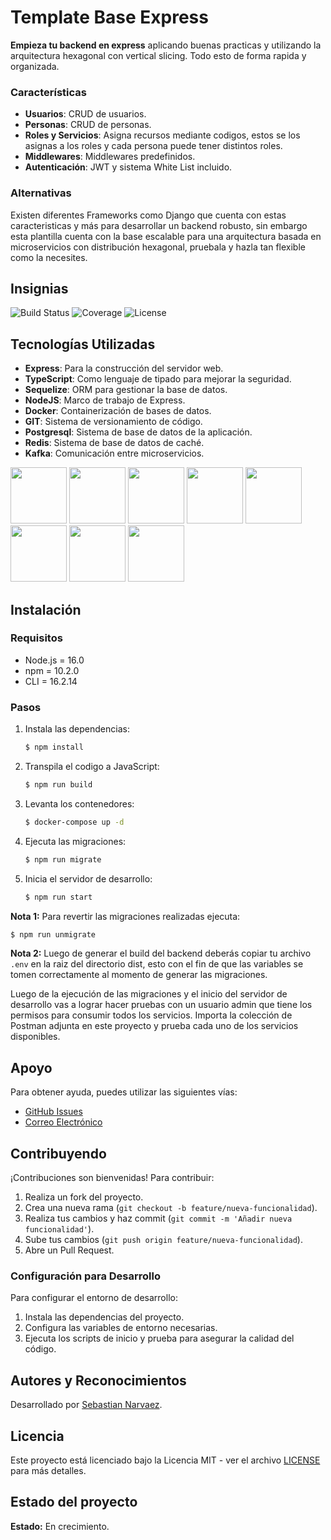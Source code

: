 # Template Base Express

**Empieza tu backend en express** aplicando buenas practicas y utilizando la arquitectura hexagonal con vertical slicing. Todo esto de forma rapida y organizada.

### Características
- **Usuarios**: CRUD de usuarios.
- **Personas**: CRUD de personas.
- **Roles y Servicios**: Asigna recursos mediante codigos, estos se los asignas a los roles y cada persona puede tener distintos roles.
- **Middlewares**: Middlewares predefinidos.
- **Autenticación**: JWT y sistema White List incluido.

### Alternativas
Existen diferentes Frameworks como Django que cuenta con estas caracteristicas y más para desarrollar un backend robusto, sin embargo esta plantilla cuenta con la base escalable para una arquitectura basada en microservicios con distribución hexagonal, pruebala y hazla tan flexible como la necesites.

## Insignias

![Build Status](https://img.shields.io/badge/build-passing-brightgreen)
![Coverage](https://img.shields.io/badge/coverage-100%25-brightgreen)
![License](https://img.shields.io/badge/license-MIT-blue)

## Tecnologías Utilizadas
- **Express**: Para la construcción del servidor web.
- **TypeScript**: Como lenguaje de tipado para mejorar la seguridad.
- **Sequelize**: ORM para gestionar la base de datos.
- **NodeJS**: Marco de trabajo de Express.
- **Docker**: Containerización de bases de datos.
- **GIT**: Sistema de versionamiento de código.
- **Postgresql**: Sistema de base de datos de la aplicación.
- **Redis**: Sistema de base de datos de caché.
- **Kafka**: Comunicación entre microservicios.

<p align="left">
  <img src="https://github.com/user-attachments/assets/13496a22-10a0-4e91-8ec2-7286f43ee6e3" width="auto" height="90">
  <img src="https://github.com/user-attachments/assets/b2972b29-f40e-488a-aadd-ef4372659a4e" width="auto" height="90">
  <img src="https://github.com/user-attachments/assets/3824bcf1-0ba3-4881-a7d1-1bd2f0434b12" width="auto" height="90">
  <img src="https://github.com/user-attachments/assets/4a347abe-6baa-40da-84ad-47e9b81f3017" width="auto" height="90">
  <img src="https://github.com/user-attachments/assets/0e8b5d78-b2e3-441e-9047-216c65683658" width="auto" height="90">
  <img src="https://github.com/user-attachments/assets/07fd9bed-e2a5-4933-af2c-caa359652598" width="auto" height="90">
  <img src="https://github.com/user-attachments/assets/8abd3fce-7bcc-4c24-9a4a-a4d767846f26" width="auto" height="90">
  <img src="https://github.com/user-attachments/assets/6ef60069-5378-4d02-922c-6f52ef2ab011" width="auto" height="90">
</p>


## Instalación

### Requisitos
- Node.js = 16.0
- npm = 10.2.0
- CLI = 16.2.14

### Pasos
1. Instala las dependencias:
   ```bash
   $ npm install
   ```
2. Transpila el codigo a JavaScript:
   ```bash
   $ npm run build
   ```
3. Levanta los contenedores:
   ```bash
   $ docker-compose up -d
   ```
4. Ejecuta las migraciones:
   ```bash
   $ npm run migrate
   ```
5. Inicia el servidor de desarrollo:
   ```bash
   $ npm run start
   ```
<b>Nota 1:</b> Para revertir las migraciones realizadas ejecuta:
  ```bash
  $ npm run unmigrate
  ```
<b>Nota 2:</b> Luego de generar el build del backend deberás copiar tu archivo `.env` en la raiz del directorio dist, esto con el fin de que las variables se tomen correctamente al momento de generar las migraciones.

Luego de la ejecución de las migraciones y el inicio del servidor de desarrollo vas a lograr hacer pruebas con un usuario admin que tiene los permisos para consumir todos los servicios. Importa la colección de Postman adjunta en este proyecto y prueba cada uno de los servicios disponibles.

## Apoyo

Para obtener ayuda, puedes utilizar las siguientes vías:

- [GitHub Issues](https://github.com/sebastiannarvaez23/template-base-express/issues)
- [Correo Electrónico](narvaezsebas8@gmail.com)

## Contribuyendo

¡Contribuciones son bienvenidas! Para contribuir:

1. Realiza un fork del proyecto.
2. Crea una nueva rama (`git checkout -b feature/nueva-funcionalidad`).
3. Realiza tus cambios y haz commit (`git commit -m 'Añadir nueva funcionalidad'`).
4. Sube tus cambios (`git push origin feature/nueva-funcionalidad`).
5. Abre un Pull Request.

### Configuración para Desarrollo

Para configurar el entorno de desarrollo:

1. Instala las dependencias del proyecto.
2. Configura las variables de entorno necesarias.
3. Ejecuta los scripts de inicio y prueba para asegurar la calidad del código.

## Autores y Reconocimientos

Desarrollado por [Sebastian Narvaez](https://github.com/sebastiannarvaez23).

## Licencia

Este proyecto está licenciado bajo la Licencia MIT - ver el archivo [LICENSE](LICENSE) para más detalles.

## Estado del proyecto

**Estado:** En crecimiento.
